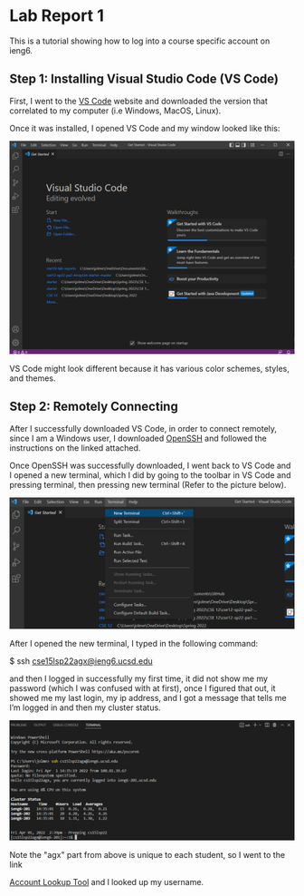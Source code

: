 # Lab Report 1

This is a tutorial showing how to log into a course specific account on ieng6.

## Step 1: Installing Visual Studio Code (VS Code) 

First, I went to the [VS Code](https://code.visualstudio.com) website and downloaded the version that correlated to my computer (i.e Windows, MacOS, Linux).

Once it was installed, I opened VS Code and my window looked like this:

![Image](LabReport1Step1.png)


VS Code might look different because it has various color schemes, styles, and themes.


## Step 2: Remotely Connecting

After I successfully downloaded VS Code, in order to connect remotely, since I am a Windows user, I downloaded [OpenSSH](https://docs.microsoft.com/en-us/windows-server/administration/openssh/openssh_install_firstuse) and followed the instructions on the linked attached.  

Once OpenSSH was successfully downloaded, I went back to VS Code and I opened a new terminal, which I did by going to the toolbar in VS Code and pressing terminal, then pressing new terminal (Refer to the picture below).

![Image](LabReport1Step2pt1.png)

After I opened the new terminal, I typed in the following command: 

$ ssh cse15lsp22agx@ieng6.ucsd.edu

and then I logged in successfully my first time, it did not show me my password (which I was confused with at first), once I figured that out, it showed me my last login, my ip address, and I got a message that tells me I’m logged in and then my cluster status.

![Image](lab1pt4.png)

Note the "agx" part from above is unique to each student, so I went to the link 

[Account Lookup Tool](https://sdacs.ucsd.edu/~icc/index.php)  and l looked up my username.





